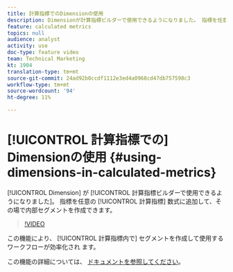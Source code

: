 ```yaml
---
title: 計算指標でのDimensionの使用
description: Dimensionが計算指標ビルダーで使用できるようになりました。 指標を任意の計算指標の数式に追加して、その場で内部セグメントを作成できます。
feature: calculated metrics
topics: null
audience: analyst
activity: use
doc-type: feature video
team: Technical Marketing
kt: 1904
translation-type: tm+mt
source-git-commit: 24ad92b0ccdf1112e3ed4a0968cd47db757598c3
workflow-type: tm+mt
source-wordcount: '94'
ht-degree: 11%

---
```



# [!UICONTROL 計算指標での] Dimensionの使用  {#using-dimensions-in-calculated-metrics}

[!UICONTROL Dimension] が [!UICONTROL 計算指標ビルダーで使用できるようになりました]。 指標を任意の [!UICONTROL 計算指標] 数式に追加して、その場で内部セグメントを作成できます。

>[!VIDEO](https://video.tv.adobe.com/v/23723/?quality=12)

この機能により、 [!UICONTROL 計算指標内で] セグメントを作成して使用するワークフローが効率化され ます。

この機能の詳細については、 [ドキュメントを参照してください](https://marketing.adobe.com/resources/help/ja_JP/analytics/calcmetrics/cm_build_metrics.html)。
